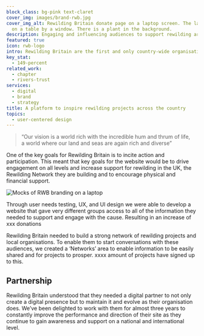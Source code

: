 ```yaml
---
block_class: bg-pink text-claret
cover_img: images/brand-rwb.jpg
cover_img_alt: Rewilding Britain donate page on a laptop screen. The laptop is
  on a table by a window. There is a plant in the background.
description: Engaging and influencing audiences to support rewilding areas of the country for the good of the environment
featured: true
icon: rwb-logo
intro: Rewilding Britain are the first and only country-wide organisation in Britain focusing on rewilding – acting as a catalyst for debate and action, and demonstrating the power of working with nature to tackle the climate emergency and the extinction crisis.
key_stat:
  - 149-percent
related_work:
  - chapter
  - rivers-trust
services:
  - digital
  - brand
  - strategy
title: A platform to inspire rewilding projects across the country
topics:
  - user-centered design
---
```


> “Our vision is a world rich with the incredible hum and thrum of life, a world where our land and seas are again rich and diverse”

One of the key goals for Rewilding Britain is to incite action and participation. This meant that key goals for the website would be to drive engagement on all levels and increase support for rewilding in the UK, the Rewilding Network they are building and to encourage physical and financial support.

![Mocks of RWB branding on a laptop](../images/brand-rwb.jpg "An example of the work we did.")

Through user needs testing, UX, and UI design we were able to develop a website that gave very different groups access to all of the information they needed to support and engage with the cause. Resulting in an increase of xxx donations

Rewilding Britain needed to build a strong network of rewilding projects and local organisations. To enable them to start conversations with these audiences, we created a ‘Networks’ area to enable information to be easily shared and for projects to prosper. xxxx amount of projects have signed up to this.
## Partnership

Rewilding Britain understood that they needed a digital partner to not only create a digital presence but to maintain it and evolve as their organisation does. We’ve been delighted to work with them for almost three years to constantly improve the performance and direction of their site as they continue to gain awareness and support on a national and international level.
